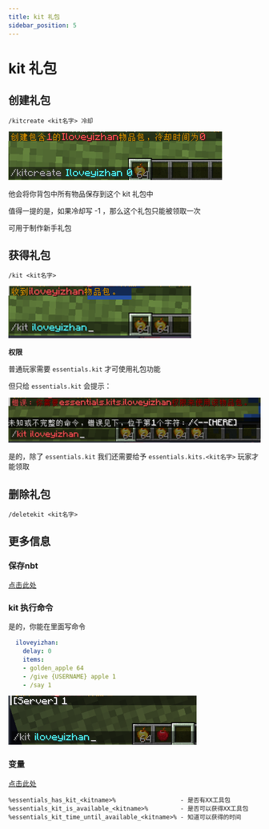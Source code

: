 ```yaml
---
title: kit 礼包
sidebar_position: 5
---
```


# kit 礼包

## 创建礼包

```
/kitcreate <kit名字> 冷却
```

![](_images/kit_1.png)

他会将你背包中所有物品保存到这个 kit 礼包中

值得一提的是，如果冷却写 -1 ，那么这个礼包只能被领取一次

可用于制作新手礼包

## 获得礼包

```
/kit <kit名字>
```

![](_images/kit_2.png)

**权限**

普通玩家需要 `essentials.kit` 才可使用礼包功能

但只给 `essentials.kit` 会提示：

![](_images/kit_3.png)

是的，除了 `essentials.kit` 我们还需要给予 `essentials.kits.<kit名字>` 玩家才能领取

## 删除礼包

```
/deletekit <kit名字>
```

## 更多信息

### 保存nbt

[点击此处](ConfigTips.md#礼包工具包)

### kit 执行命令

是的，你能在里面写命令

```yaml
  iloveyizhan:
    delay: 0
    items:
    - golden_apple 64
    - /give {USERNAME} apple 1
    - /say 1
```

![](_images/kit_4.png)

### 变量

[点击此处](PapiSupport.md)

```
%essentials_has_kit_<kitname>%                  - 是否有XX工具包
%essentials_kit_is_available_<kitname>%         - 是否可以获得XX工具包
%essentials_kit_time_until_available_<kitname>% - 知道可以获得的时间
```
